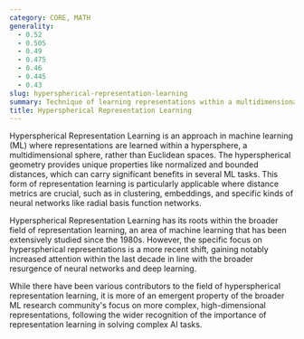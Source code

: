 ```yaml
---
category: CORE, MATH
generality:
  - 0.52
  - 0.505
  - 0.49
  - 0.475
  - 0.46
  - 0.445
  - 0.43
slug: hyperspherical-representation-learning
summary: Technique of learning representations within a multidimensional sphere to leverage inherent geometric properties.
title: Hyperspherical Representation Learning
---
```


Hyperspherical Representation Learning is an approach in machine learning (ML) where representations are learned within a hypersphere, a multidimensional sphere, rather than Euclidean spaces. The hyperspherical geometry provides unique properties like normalized and bounded distances, which can carry significant benefits in several ML tasks. This form of representation learning is particularly applicable where distance metrics are crucial, such as in clustering, embeddings, and specific kinds of neural networks like radial basis function networks.

Hyperspherical Representation Learning has its roots within the broader field of representation learning, an area of machine learning that has been extensively studied since the 1980s. However, the specific focus on hyperspherical representations is a more recent shift, gaining notably increased attention within the last decade in line with the broader resurgence of neural networks and deep learning.

While there have been various contributors to the field of hyperspherical representation learning, it is more of an emergent property of the broader ML research community's focus on more complex, high-dimensional representations, following the wider recognition of the importance of representation learning in solving complex AI tasks.
